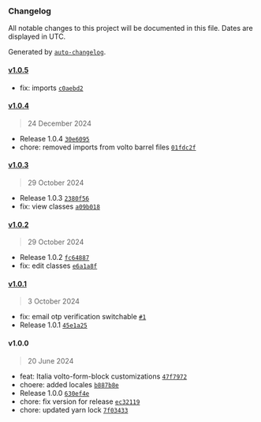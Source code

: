 ### Changelog

All notable changes to this project will be documented in this file. Dates are displayed in UTC.

Generated by [`auto-changelog`](https://github.com/CookPete/auto-changelog).

#### [v1.0.5](https://github.com/RedTurtle/volto-form-block-italia/compare/v1.0.4...v1.0.5)

- fix: imports [`c0aebd2`](https://github.com/RedTurtle/volto-form-block-italia/commit/c0aebd2f7fff2ac897950b35cd9903d277e4799d)

#### [v1.0.4](https://github.com/RedTurtle/volto-form-block-italia/compare/v1.0.3...v1.0.4)

> 24 December 2024

- Release 1.0.4 [`30e6095`](https://github.com/RedTurtle/volto-form-block-italia/commit/30e609566803952a16446327afd1eb9a178c0bb8)
- chore: removed imports from volto barrel files [`01fdc2f`](https://github.com/RedTurtle/volto-form-block-italia/commit/01fdc2f69f06b734c737a54f32982556cba575bd)

#### [v1.0.3](https://github.com/RedTurtle/volto-form-block-italia/compare/v1.0.2...v1.0.3)

> 29 October 2024

- Release 1.0.3 [`2380f56`](https://github.com/RedTurtle/volto-form-block-italia/commit/2380f5632d1b0c905b4383bbfc5f0e3ce6074cc8)
- fix: view classes [`a09b018`](https://github.com/RedTurtle/volto-form-block-italia/commit/a09b018a24ae3a08cb6cd0b43d0a3f8dbc6a2e66)

#### [v1.0.2](https://github.com/RedTurtle/volto-form-block-italia/compare/v1.0.1...v1.0.2)

> 29 October 2024

- Release 1.0.2 [`fc64887`](https://github.com/RedTurtle/volto-form-block-italia/commit/fc64887844afe9850c284bc2862031fa13bb91f1)
- fix: edit classes [`e6a1a8f`](https://github.com/RedTurtle/volto-form-block-italia/commit/e6a1a8fa15dea3e89083b40b0aacf3ba39bb5542)

#### [v1.0.1](https://github.com/RedTurtle/volto-form-block-italia/compare/v1.0.0...v1.0.1)

> 3 October 2024

- fix: email otp verification switchable [`#1`](https://github.com/RedTurtle/volto-form-block-italia/pull/1)
- Release 1.0.1 [`45e1a25`](https://github.com/RedTurtle/volto-form-block-italia/commit/45e1a25aca41596b7a222a23be1357b842ab0ba5)

#### v1.0.0

> 20 June 2024

- feat: Italia volto-form-block customizations [`47f7972`](https://github.com/RedTurtle/volto-form-block-italia/commit/47f7972c99fd4423ab887e5452fcb1c105d7ce6d)
- choere: added locales [`b887b8e`](https://github.com/RedTurtle/volto-form-block-italia/commit/b887b8ea0561ff3063a431f2258833a5bb5cc163)
- Release 1.0.0 [`630ef4e`](https://github.com/RedTurtle/volto-form-block-italia/commit/630ef4ec881583d0c5a4a6ba283907bffe27c09f)
- chore: fix version for release [`ec32119`](https://github.com/RedTurtle/volto-form-block-italia/commit/ec32119443e8ce1bc181a40c27f56800f02ec4ab)
- chore: updated yarn lock [`7f03433`](https://github.com/RedTurtle/volto-form-block-italia/commit/7f03433e7e684fc5c2c81cb0c1180af140c1be29)
